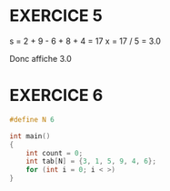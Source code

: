 # EXERCICE 5

s = 2 + 9 - 6 + 8 + 4 = 17
x = 17 / 5 = 3.0

Donc affiche 3.0

# EXERCICE 6

```c
#define N 6

int main()
{
    int count = 0;
    int tab[N] = {3, 1, 5, 9, 4, 6};
    for (int i = 0; i < >)
}
```